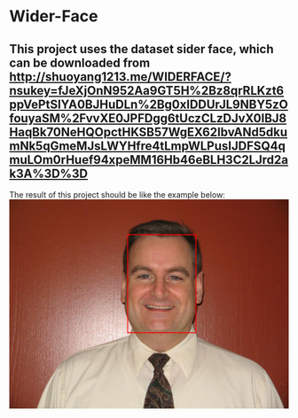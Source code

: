 # Wider-Face

## This project uses the dataset sider face, which can be downloaded from http://shuoyang1213.me/WIDERFACE/?nsukey=fJeXjOnN952Aa9GT5H%2Bz8qrRLKzt6ppVePtSIYA0BJHuDLn%2Bg0xlDDUrJL9NBY5zOfouyaSM%2FvvXE0JPFDgg6tUczCLzDJvX0lBJ8HaqBk70NeHQOpctHKSB57WgEX62IbvANd5dkumNk5qGmeMJsLWYHfre4tLmpWLPusIJDFSQ4qmuLOm0rHuef94xpeMM16Hb46eBLH3C2LJrd2ak3A%3D%3D

The result of this project should be like the example below:
![image](https://github.com/VincieSlytherin/Wider-Face/blob/master/the%20example.PNG)

